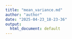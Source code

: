 ```yaml
---
title: "mean_variance.md"
author: "author"
date: "2025-04-23_18-23-36"
output:
  html_document: default
---
```

